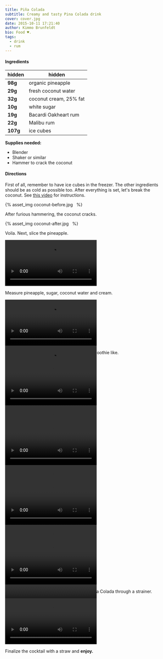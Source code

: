 ```yaml
---
title: Piña Colada
subtitle: Creamy and tasty Pina Colada drink
cover: cover.jpg
date: 2015-10-11 17:21:40
author: Kimmo Brunfeldt
bio: Food ♥.
tags:
  - drink
  - rum
---
```


#### Ingredients

hidden   | hidden
-------- | ----------------------
**98g**  | organic pineapple
**29g**  | fresh coconut water
**32g**  | coconut cream, 25% fat
**10g**  | white sugar
**19g**  | Bacardi Oakheart rum
**22g**  | Malibu rum
**107g** | ice cubes

**Supplies needed:**

* Blender
* Shaker or similar
* Hammer to crack the coconut

#### Directions

First of all, remember to have ice cubes in the freezer. The other ingredients
should be as cold as possible too.
After everything is set, let's break the coconut. See [this video](https://www.youtube.com/watch?v=oFDePsAqxnI) for instructions.

{% asset_img coconut-before.jpg &nbsp; %}

After furious hammering, the coconut cracks.

{% asset_img coconut-after.jpg &nbsp; %}

Voila. Next, slice the pineapple.

<video loop>
  <source src="new-slice-pineapple.mov" type="video/mp4" />
</video>

Measure pineapple, sugar, coconut water and cream.

<div style="height: 150px;" class="row row-even">
  <video loop>
    <source src="new-measure-coconut-water.mov" type="video/mp4" />
  </video>
  <video loop>
    <source src="new-measure-sugar.mov" type="video/mp4" />
  </video>
  <video loop>
    <source src="new-measure-coconut-cream.mov" type="video/mp4" />
  </video>
  <video loop>
    <source src="new-measure-pineapple.mov" type="video/mp4" />
  </video>
</div>

Blend them together. The result should be smoothie like.

<div style="height: 150px;" class="row row-even">
  <video loop>
    <source src="new-add-pineapples.mov" type="video/mp4" />
  </video>
  <video loop>
    <source src="new-add-coconut-cream.mov" type="video/mp4" />
  </video>
  <video loop>
    <source src="new-blend.mov" type="video/mp4" />
  </video>
</div>

Measure Bacardi and Malibu.

<div style="height: 150px;" class="row row-even">
  <video loop>
    <source src="new-measure-malibu.mov" type="video/mp4" />
  </video>
  <video loop>
    <source src="new-measure-bacardi.mov" type="video/mp4" />
  </video>
</div>

Mix everything together.

<div style="height: 150px;" class="row row-even">
  <video loop>
    <source src="new-add-bacardi.mov" type="video/mp4" />
  </video>
  <video loop>
    <source src="new-add-malibu.mov" type="video/mp4" />
  </video>
  <video loop>
    <source src="new-add-shake.mov" type="video/mp4" />
  </video>
</div>

Shake well.

<video loop>
  <source src="new-shake-all.mp4" type="video/mp4" />
  ![](output.gif)
</video>


Add ice cubes into the glass and pour the Pina Colada through a strainer.

<video loop>
  <source src="new-pour2.mov" type="video/mp4" />
</video>

Finalize the cocktail with a straw and **enjoy.**
